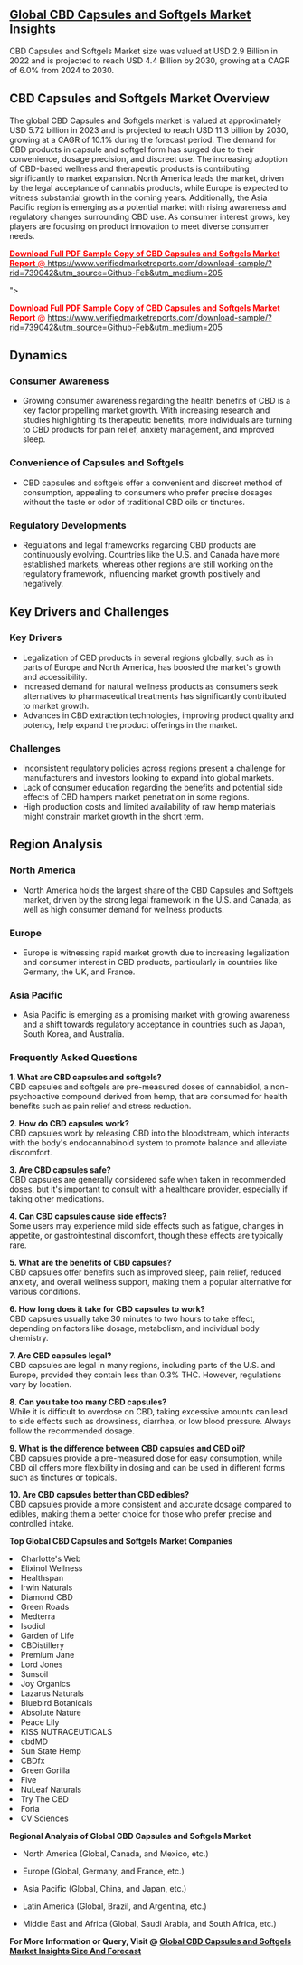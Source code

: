 <h2><a href="https://www.verifiedmarketreports.com/download-sample/?rid=739042&amp;utm_source=Github&amp;utm_medium=205" target="_blank">Global CBD Capsules and Softgels Market</a> Insights</h2><p>CBD Capsules and Softgels Market size was valued at USD 2.9 Billion in 2022 and is projected to reach USD 4.4 Billion by 2030, growing at a CAGR of 6.0% from 2024 to 2030.</p><p> <h2>CBD Capsules and Softgels Market Overview</h2> <p>The global CBD Capsules and Softgels market is valued at approximately USD 5.72 billion in 2023 and is projected to reach USD 11.3 billion by 2030, growing at a CAGR of 10.1% during the forecast period. The demand for CBD products in capsule and softgel form has surged due to their convenience, dosage precision, and discreet use. The increasing adoption of CBD-based wellness and therapeutic products is contributing significantly to market expansion. North America leads the market, driven by the legal acceptance of cannabis products, while Europe is expected to witness substantial growth in the coming years. Additionally, the Asia Pacific region is emerging as a potential market with rising awareness and regulatory changes surrounding CBD use. As consumer interest grows, key players are focusing on product innovation to meet diverse consumer needs.</p> <p><a href="<p><span class=""><span style="color: #ff0000;"><strong>Download Full PDF Sample Copy of CBD Capsules and Softgels Market Report</strong> @ </span><a href="https://www.verifiedmarketreports.com/download-sample/?rid=739042&amp;utm_source=Github-Feb&amp;utm_medium=205" target="_blank">https://www.verifiedmarketreports.com/download-sample/?rid=739042&amp;utm_source=Github-Feb&amp;utm_medium=205</a></span></p>"><p><span class=""><span style="color: #ff0000;"><strong>Download Full PDF Sample Copy of CBD Capsules and Softgels Market Report</strong> @ </span><a href="https://www.verifiedmarketreports.com/download-sample/?rid=739042&amp;utm_source=Github-Feb&amp;utm_medium=205" target="_blank">https://www.verifiedmarketreports.com/download-sample/?rid=739042&amp;utm_source=Github-Feb&amp;utm_medium=205</a></span></p></a></p> <h2>Dynamics</h2> <h3>Consumer Awareness</h3> <ul> <li>Growing consumer awareness regarding the health benefits of CBD is a key factor propelling market growth. With increasing research and studies highlighting its therapeutic benefits, more individuals are turning to CBD products for pain relief, anxiety management, and improved sleep.</li> </ul> <h3>Convenience of Capsules and Softgels</h3> <ul> <li>CBD capsules and softgels offer a convenient and discreet method of consumption, appealing to consumers who prefer precise dosages without the taste or odor of traditional CBD oils or tinctures.</li> </ul> <h3>Regulatory Developments</h3> <ul> <li>Regulations and legal frameworks regarding CBD products are continuously evolving. Countries like the U.S. and Canada have more established markets, whereas other regions are still working on the regulatory framework, influencing market growth positively and negatively.</li> </ul> <h2>Key Drivers and Challenges</h2> <h3>Key Drivers</h3> <ul> <li>Legalization of CBD products in several regions globally, such as in parts of Europe and North America, has boosted the market's growth and accessibility.</li> <li>Increased demand for natural wellness products as consumers seek alternatives to pharmaceutical treatments has significantly contributed to market growth.</li> <li>Advances in CBD extraction technologies, improving product quality and potency, help expand the product offerings in the market.</li> </ul> <h3>Challenges</h3> <ul> <li>Inconsistent regulatory policies across regions present a challenge for manufacturers and investors looking to expand into global markets.</li> <li>Lack of consumer education regarding the benefits and potential side effects of CBD hampers market penetration in some regions.</li> <li>High production costs and limited availability of raw hemp materials might constrain market growth in the short term.</li> </ul> <h2>Region Analysis</h2> <h3>North America</h3> <ul> <li>North America holds the largest share of the CBD Capsules and Softgels market, driven by the strong legal framework in the U.S. and Canada, as well as high consumer demand for wellness products.</li> </ul> <h3>Europe</h3> <ul> <li>Europe is witnessing rapid market growth due to increasing legalization and consumer interest in CBD products, particularly in countries like Germany, the UK, and France.</li> </ul> <h3>Asia Pacific</h3> <ul> <li>Asia Pacific is emerging as a promising market with growing awareness and a shift towards regulatory acceptance in countries such as Japan, South Korea, and Australia.</li> </ul> <h3>Frequently Asked Questions</h3> <p><strong>1. What are CBD capsules and softgels?</strong><br>CBD capsules and softgels are pre-measured doses of cannabidiol, a non-psychoactive compound derived from hemp, that are consumed for health benefits such as pain relief and stress reduction.</p> <p><strong>2. How do CBD capsules work?</strong><br>CBD capsules work by releasing CBD into the bloodstream, which interacts with the body's endocannabinoid system to promote balance and alleviate discomfort.</p> <p><strong>3. Are CBD capsules safe?</strong><br>CBD capsules are generally considered safe when taken in recommended doses, but it's important to consult with a healthcare provider, especially if taking other medications.</p> <p><strong>4. Can CBD capsules cause side effects?</strong><br>Some users may experience mild side effects such as fatigue, changes in appetite, or gastrointestinal discomfort, though these effects are typically rare.</p> <p><strong>5. What are the benefits of CBD capsules?</strong><br>CBD capsules offer benefits such as improved sleep, pain relief, reduced anxiety, and overall wellness support, making them a popular alternative for various conditions.</p> <p><strong>6. How long does it take for CBD capsules to work?</strong><br>CBD capsules usually take 30 minutes to two hours to take effect, depending on factors like dosage, metabolism, and individual body chemistry.</p> <p><strong>7. Are CBD capsules legal?</strong><br>CBD capsules are legal in many regions, including parts of the U.S. and Europe, provided they contain less than 0.3% THC. However, regulations vary by location.</p> <p><strong>8. Can you take too many CBD capsules?</strong><br>While it is difficult to overdose on CBD, taking excessive amounts can lead to side effects such as drowsiness, diarrhea, or low blood pressure. Always follow the recommended dosage.</p> <p><strong>9. What is the difference between CBD capsules and CBD oil?</strong><br>CBD capsules provide a pre-measured dose for easy consumption, while CBD oil offers more flexibility in dosing and can be used in different forms such as tinctures or topicals.</p> <p><strong>10. Are CBD capsules better than CBD edibles?</strong><br>CBD capsules provide a more consistent and accurate dosage compared to edibles, making them a better choice for those who prefer precise and controlled intake.</p> </p><p><strong>Top Global CBD Capsules and Softgels Market Companies</strong></p><div data-test-id=""><p><li>Charlotte's Web</li><li> Elixinol Wellness</li><li> Healthspan</li><li> Irwin Naturals</li><li> Diamond CBD</li><li> Green Roads</li><li> Medterra</li><li> Isodiol</li><li> Garden of Life</li><li> CBDistillery</li><li> Premium Jane</li><li> Lord Jones</li><li> Sunsoil</li><li> Joy Organics</li><li> Lazarus Naturals</li><li> Bluebird Botanicals</li><li> Absolute Nature</li><li> Peace Lily</li><li> KISS NUTRACEUTICALS</li><li> cbdMD</li><li> Sun State Hemp</li><li> CBDfx</li><li> Green Gorilla</li><li> Five</li><li> NuLeaf Naturals</li><li> Try The CBD</li><li> Foria</li><li> CV Sciences</li></p><div><strong>Regional Analysis of&nbsp;Global CBD Capsules and Softgels Market</strong></div><ul><li dir="ltr"><p dir="ltr">North America&nbsp;(Global, Canada, and Mexico, etc.)</p></li><li dir="ltr"><p dir="ltr">Europe (Global, Germany, and France, etc.)</p></li><li dir="ltr"><p dir="ltr">Asia Pacific&nbsp;(Global, China, and Japan, etc.)</p></li><li dir="ltr"><p dir="ltr">Latin America&nbsp;(Global, Brazil, and Argentina, etc.)</p></li><li dir="ltr">Middle East and Africa&nbsp;(Global, Saudi Arabia, and South Africa, etc.)</li></ul><p><strong>For More Information or Query, Visit @&nbsp;</strong><strong><a href="https://www.verifiedmarketreports.com/product/cbd-capsules-and-softgels-market/?utm_source=Github&amp;utm_medium=205" target="_blank">Global CBD Capsules and Softgels Market Insights Size And Forecast</a></strong></p></div>
